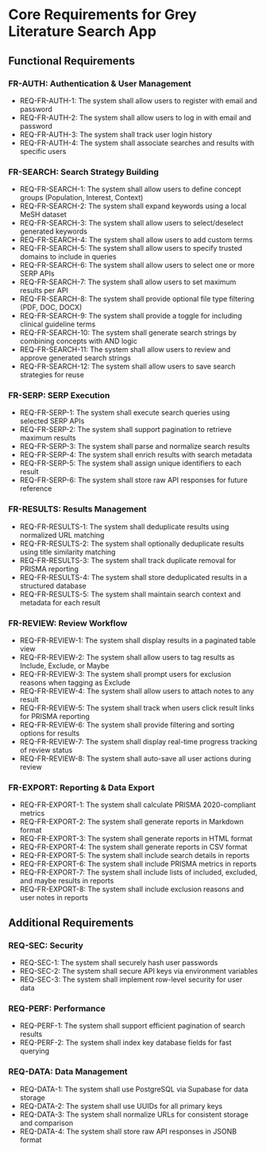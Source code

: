 # Core Requirements for Grey Literature Search App

## Functional Requirements

### FR-AUTH: Authentication & User Management
- REQ-FR-AUTH-1: The system shall allow users to register with email and password
- REQ-FR-AUTH-2: The system shall allow users to log in with email and password
- REQ-FR-AUTH-3: The system shall track user login history
- REQ-FR-AUTH-4: The system shall associate searches and results with specific users

### FR-SEARCH: Search Strategy Building
- REQ-FR-SEARCH-1: The system shall allow users to define concept groups (Population, Interest, Context)
- REQ-FR-SEARCH-2: The system shall expand keywords using a local MeSH dataset
- REQ-FR-SEARCH-3: The system shall allow users to select/deselect generated keywords
- REQ-FR-SEARCH-4: The system shall allow users to add custom terms
- REQ-FR-SEARCH-5: The system shall allow users to specify trusted domains to include in queries
- REQ-FR-SEARCH-6: The system shall allow users to select one or more SERP APIs
- REQ-FR-SEARCH-7: The system shall allow users to set maximum results per API
- REQ-FR-SEARCH-8: The system shall provide optional file type filtering (PDF, DOC, DOCX)
- REQ-FR-SEARCH-9: The system shall provide a toggle for including clinical guideline terms
- REQ-FR-SEARCH-10: The system shall generate search strings by combining concepts with AND logic
- REQ-FR-SEARCH-11: The system shall allow users to review and approve generated search strings
- REQ-FR-SEARCH-12: The system shall allow users to save search strategies for reuse

### FR-SERP: SERP Execution
- REQ-FR-SERP-1: The system shall execute search queries using selected SERP APIs
- REQ-FR-SERP-2: The system shall support pagination to retrieve maximum results
- REQ-FR-SERP-3: The system shall parse and normalize search results
- REQ-FR-SERP-4: The system shall enrich results with search metadata
- REQ-FR-SERP-5: The system shall assign unique identifiers to each result
- REQ-FR-SERP-6: The system shall store raw API responses for future reference

### FR-RESULTS: Results Management
- REQ-FR-RESULTS-1: The system shall deduplicate results using normalized URL matching
- REQ-FR-RESULTS-2: The system shall optionally deduplicate results using title similarity matching
- REQ-FR-RESULTS-3: The system shall track duplicate removal for PRISMA reporting
- REQ-FR-RESULTS-4: The system shall store deduplicated results in a structured database
- REQ-FR-RESULTS-5: The system shall maintain search context and metadata for each result

### FR-REVIEW: Review Workflow
- REQ-FR-REVIEW-1: The system shall display results in a paginated table view
- REQ-FR-REVIEW-2: The system shall allow users to tag results as Include, Exclude, or Maybe
- REQ-FR-REVIEW-3: The system shall prompt users for exclusion reasons when tagging as Exclude
- REQ-FR-REVIEW-4: The system shall allow users to attach notes to any result
- REQ-FR-REVIEW-5: The system shall track when users click result links for PRISMA reporting
- REQ-FR-REVIEW-6: The system shall provide filtering and sorting options for results
- REQ-FR-REVIEW-7: The system shall display real-time progress tracking of review status
- REQ-FR-REVIEW-8: The system shall auto-save all user actions during review

### FR-EXPORT: Reporting & Data Export
- REQ-FR-EXPORT-1: The system shall calculate PRISMA 2020-compliant metrics
- REQ-FR-EXPORT-2: The system shall generate reports in Markdown format
- REQ-FR-EXPORT-3: The system shall generate reports in HTML format
- REQ-FR-EXPORT-4: The system shall generate reports in CSV format
- REQ-FR-EXPORT-5: The system shall include search details in reports
- REQ-FR-EXPORT-6: The system shall include PRISMA metrics in reports
- REQ-FR-EXPORT-7: The system shall include lists of included, excluded, and maybe results in reports
- REQ-FR-EXPORT-8: The system shall include exclusion reasons and user notes in reports

## Additional Requirements

### REQ-SEC: Security
- REQ-SEC-1: The system shall securely hash user passwords
- REQ-SEC-2: The system shall secure API keys via environment variables
- REQ-SEC-3: The system shall implement row-level security for user data

### REQ-PERF: Performance
- REQ-PERF-1: The system shall support efficient pagination of search results
- REQ-PERF-2: The system shall index key database fields for fast querying

### REQ-DATA: Data Management
- REQ-DATA-1: The system shall use PostgreSQL via Supabase for data storage
- REQ-DATA-2: The system shall use UUIDs for all primary keys
- REQ-DATA-3: The system shall normalize URLs for consistent storage and comparison
- REQ-DATA-4: The system shall store raw API responses in JSONB format
